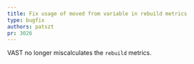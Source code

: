 ```yaml
---
title: Fix usage of moved from variable in rebuild metrics
type: bugfix
authors: patszt
pr: 3026
---
```


VAST no longer miscalculates the `rebuild` metrics.
